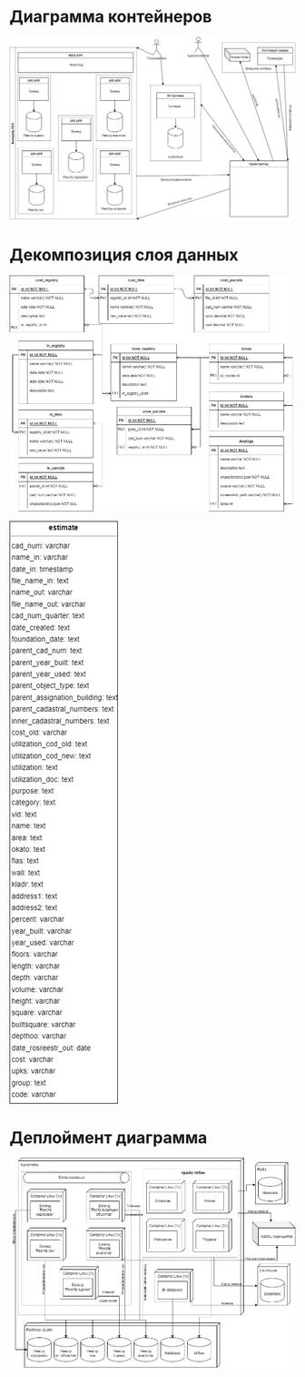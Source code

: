 
# Диаграмма контейнеров
![Диаграмма контейнеров](<./images/Диаграмма контейнеров.jpg>)

# Декомпозиция слоя данных
![Декомпозиция слоя данных](<./images/ERD.jpg>)

![Декомпозиция слоя данных - витрина](<./images/data_marts.jpg>)

# Деплоймент диаграмма
![Деплоймент диаграмма](<./images/Deployment.jpg>)